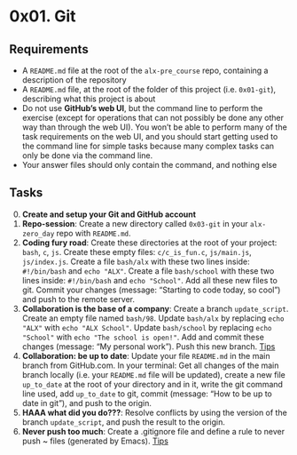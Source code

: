 # 0x01. Git
## Requirements
- A `README.md` file at the root of the `alx-pre_course` repo, containing a description of the repository
- A `README.md` file, at the root of the folder of this project (i.e. `0x01-git`), describing what this project is about
- Do not use **GitHub’s web UI**, but the command line to perform the exercise (except for operations that can not possibly be done any other way than through the web UI). You won’t be able to perform many of the task requirements on the web UI, and you should start getting used to the command line for simple tasks because many complex tasks can only be done via the command line.
- Your answer files should only contain the command, and nothing else
## Tasks
0. **Create and setup your Git and GitHub account**
1. **Repo-session**: Create a new directory called `0x03-git` in your `alx-zero_day` repo with `README.md`.
2. **Coding fury road**: Create these directories at the root of your project: `bash`, `c`, `js`. Create these empty files: `c/c_is_fun.c`, `js/main.js`, `js/index.js`. Create a file `bash/alx` with these two lines inside: `#!/bin/bash` and `echo "ALX"`. Create a file `bash/school` with these two lines inside: `#!/bin/bash` and `echo "School"`. Add all these new files to git. Commit your changes (message: “Starting to code today, so cool”) and push to the remote server.
3. **Collaboration is the base of a company**: Create a branch `update_script`. Create an empty file named `bash/98`. Update `bash/alx` by replacing `echo "ALX"` with `echo "ALX School"`. Update `bash/school` by replacing `echo "School"` with `echo "The school is open!"`. Add and commit these changes (message: “My personal work”). Push this new branch. [Tips](https://docs.github.com/en/get-started/using-git/pushing-commits-to-a-remote-repository)
4. **Collaboration: be up to date**: Update your file `README.md` in the main branch from GitHub.com. In your terminal: Get all changes of the main branch locally (i.e. your `README.md` file will be updated), create a new file `up_to_date` at the root of your directory and in it, write the git command line used, add `up_to_date` to git, commit (message: “How to be up to date in git”), and push to the origin.
5. **HAAA what did you do???**: Resolve conflicts by using the version of the branch `update_script`, and push the result to the origin.
6. **Never push too much**: Create a .gitignore file and define a rule to never push ~ files (generated by Emacs). [Tips](https://git-scm.com/docs/gitignore)
